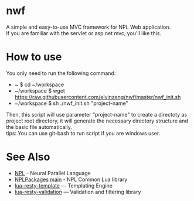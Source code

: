 # nwf
A simple and easy-to-use MVC framework for NPL Web application.  
If you are familiar with the servlet or asp.net mvc, you'll like this.

# How to use
You only need to run the following command:  
* ~ $ cd ~/workspace
* ~/workspace $ wget https://raw.githubusercontent.com/elvinzeng/nwf/master/nwf_init.sh
* ~/workspace $ sh ./nwf_init.sh "project-name"  

Then, this script will use parameter "project-name" to create a directoty as project root directory, it will generate the necessary directory structure and the basic file automatically.  
tips: You can use git-bash to run script if you are windows user.  

# See Also
* [NPL](https://github.com/LiXizhi/NPLRuntime) - Neural Parallel Language
* [NPLPackages main](https://github.com/NPLPackages/main) - NPL Common Lua library
* [lua-resty-template](https://github.com/bungle/lua-resty-template) — Templating Engine
* [lua-resty-validation](https://github.com/bungle/lua-resty-validation) — Validation and filtering library
